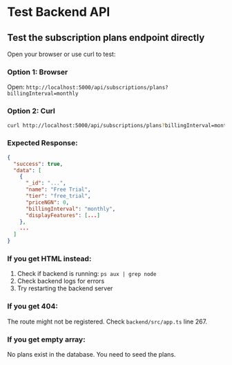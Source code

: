 # Test Backend API

## Test the subscription plans endpoint directly

Open your browser or use curl to test:

### Option 1: Browser
Open: `http://localhost:5000/api/subscriptions/plans?billingInterval=monthly`

### Option 2: Curl
```bash
curl http://localhost:5000/api/subscriptions/plans?billingInterval=monthly
```

### Expected Response:
```json
{
  "success": true,
  "data": [
    {
      "_id": "...",
      "name": "Free Trial",
      "tier": "free_trial",
      "priceNGN": 0,
      "billingInterval": "monthly",
      "displayFeatures": [...]
    },
    ...
  ]
}
```

### If you get HTML instead:
1. Check if backend is running: `ps aux | grep node`
2. Check backend logs for errors
3. Try restarting the backend server

### If you get 404:
The route might not be registered. Check `backend/src/app.ts` line 267.

### If you get empty array:
No plans exist in the database. You need to seed the plans.
